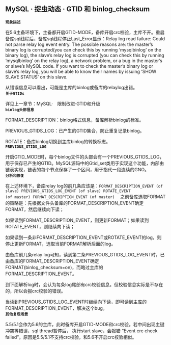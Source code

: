 ## MySQL · 捉虫动态 · GTID 和 binlog_checksum

 **`现象描述`**   


在5.6主备环境下，主备都开启GTID-MODE，备库开启crc校验，主库不开。重启备库sql线程后，备库sql线程停止Last_Error显示：Relay log read failure: Could not parse relay log event entry. The possible reasons are: the master’s binary log is corrupted(you can check this by running ‘mysqlbinlog’ on the binary log), the slave’s relay log is corrupted (you can check this by running ‘mysqlbinlog’ on the relay log), a network problem, or a bug in the master’s or slave’s MySQL code. If you want to check the master’s binary log or slave’s relay log, you will be able to know their names by issuing ‘SHOW SLAVE STATUS’ on this slave.  


从错误信息可以看出，可能是主库的binlog或备库的relaylog出错。   **`关于GTIDs`**   


详见上一章节：MySQL·　限制改进·GTID和升级   **`binlog头部信息`**   


FORMAT_DESCRIPTION：binlog格式信息，备库解析binlog的标准。  


PREVIOUS_GTIDS_LOG：已产生的GTID集合，防止重复记录binlog。  


ROTATE：备库binlog切换到主库binlog的转换标志。   **`PREVIOUS_GTIDS_LOG`**   


开启GTID_MODE时，每个binlog文件的头部会有一个PREVIOUS_GTIDS_LOG，用于保存已产生的GTID。MySQL源码中的Gtid_set类用于实现这个功能，内部由链表实现，链表的每个节点保存了一个区间，用于指代一段连续的GNO。   **`分析和修复`**   


在上述环境下，备库relay log的前几条应该是：`
FORMAT_DESCRIPTION_EVENT (of slave)
PREVIOUS_GTIDS_LOG_EVENT (of slave)
ROTATE_EVENT             (of master)
FORMAT_DESCRIPTION_EVENT (of master)
`　
		之前备库选取FORMAT 的策略是：先根据文件头备库的FORMAT_DESCRIPTION_EVENT确定FORMAT，然后继续向下读；  


如果读到FORMAT_DESCRIPTION_EVENT，则更新FORMAT；如果读到ROTATE_EVENT，则继续向下读；  


如果读到一条非FORMAT_DESCRIPTION_EVENT或ROTATE_EVENT的log，则停止更新FORMAT，选取当前FORMAT解析后面的log。  


由备库前几条relay log可知，读到第二条PREVIOUS_GTIDS_LOG_EVENT时，已由备库的FORMAT_DESCRIPTION_EVENT确定FORMAT(binlog_checksum=on)，而略过主库的FORMAT_DESCRIPTION_EVENT。  


到下面解析log时，会认为每条log尾部有crc校验信息。但校验信息实际是不存在的，所以会报crc校验的错误。  


当读到PREVIOUS_GTIDS_LOG_EVENT时继续向下读，即可读到主库的FORMAT_DESCRIPTION_EVENT，解决这个bug。   **`其他复现场景`**   


5.5/5.1会作为5.6的主库，此时备库开启GTID-MODE和crc校验。若中间出现主键冲突等错误，sql thread暂停后， 执行start slave，会报错 “Event crc check failed”。原因是5.5/5.1不支持crc校验，和5.6不开启crc校验相似。  

